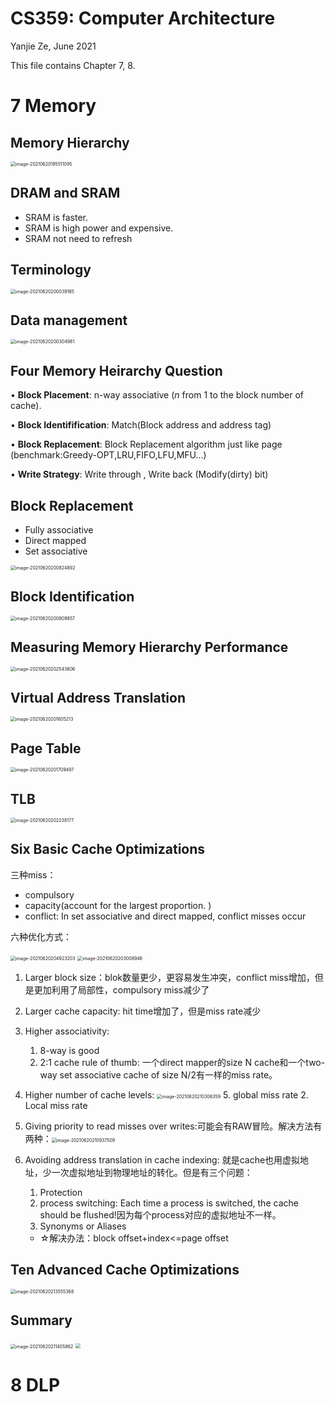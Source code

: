 # CS359: Computer Architecture

Yanjie Ze, June 2021

This file contains Chapter 7, 8.

# 7 Memory

## Memory Hierarchy

<img src="/Users/yanjieze/Library/Application Support/typora-user-images/image-20210620195511095.png" alt="image-20210620195511095" style="zoom:50%;" />

## DRAM and SRAM

- SRAM is faster.
- SRAM is high power and expensive.
- SRAM not need to refresh

## Terminology

<img src="/Users/yanjieze/Library/Application Support/typora-user-images/image-20210620200039165.png" alt="image-20210620200039165" style="zoom:50%;" />

## Data management

<img src="/Users/yanjieze/Library/Application Support/typora-user-images/image-20210620200304981.png" alt="image-20210620200304981" style="zoom:50%;" />

## Four Memory Heirarchy Question

• **Block Placement**: n-way associative (*n* from 1 to the block number of cache).

• **Block Identifification**: Match(Block address and address tag)

• **Block Replacement**: Block Replacement algorithm just like page (benchmark:Greedy-OPT,LRU,FIFO,LFU,MFU...)

• **Write Strategy**: Write through , Write back (Modify(dirty) bit)

## Block Replacement

- Fully associative
- Direct mapped
- Set associative

<img src="/Users/yanjieze/Library/Application Support/typora-user-images/image-20210620200824892.png" alt="image-20210620200824892" style="zoom:50%;" />

## Block Identification

<img src="/Users/yanjieze/Library/Application Support/typora-user-images/image-20210620200809857.png" alt="image-20210620200809857" style="zoom:50%;" />

## **Measuring Memory Hierarchy Performance** 

<img src="/Users/yanjieze/Library/Application Support/typora-user-images/image-20210620202543806.png" alt="image-20210620202543806" style="zoom:50%;" />

## Virtual Address Translation

<img src="/Users/yanjieze/Library/Application Support/typora-user-images/image-20210620201605213.png" alt="image-20210620201605213" style="zoom:50%;" />

## Page Table

<img src="/Users/yanjieze/Library/Application Support/typora-user-images/image-20210620201709497.png" alt="image-20210620201709497" style="zoom:50%;" />

## TLB

<img src="/Users/yanjieze/Library/Application Support/typora-user-images/image-20210620202238177.png" alt="image-20210620202238177" style="zoom:50%;" />

## Six Basic Cache Optimizations

三种miss：

- compulsory
- capacity(account for the largest proportion. )
- conflict: In set associative and direct mapped, conflict misses occur

六种优化方式：

<img src="/Users/yanjieze/Library/Application Support/typora-user-images/image-20210620204923203.png" alt="image-20210620204923203" style="zoom:50%;" />

<img src="/Users/yanjieze/Library/Application Support/typora-user-images/image-20210620203008946.png" alt="image-20210620203008946" style="zoom:50%;" />

1. Larger block size：blok数量更少，更容易发生冲突，conflict miss增加，但是更加利用了局部性，compulsory miss减少了

2. Larger cache capacity: hit time增加了，但是miss rate减少

3. Higher associativity: 
   1. 8-way is good
   2. 2:1 cache rule of thumb: 一个direct mapper的size N cache和一个two-way set associative cache of size N/2有一样的miss rate。
   
4. Higher number of cache levels: <img src="/Users/yanjieze/Library/Application Support/typora-user-images/image-20210620210306359.png" alt="image-20210620210306359" style="zoom:50%;" />
   5. global miss rate
   2. Local miss rate

5. Giving priority to read misses over writes:可能会有RAW冒险。解决方法有两种：<img src="/Users/yanjieze/Library/Application Support/typora-user-images/image-20210620210937509.png" alt="image-20210620210937509" style="zoom:50%;" />

6. Avoiding address translation in cache indexing: 就是cache也用虚拟地址，少一次虚拟地址到物理地址的转化。但是有三个问题：

   1. Protection
   2. process switching: Each time a process is switched, the cache should be flushed!因为每个process对应的虚拟地址不一样。
   3. Synonyms or Aliases

   - ☆解决办法：block offset+index<=page offset 

## Ten Advanced Cache Optimizations

<img src="/Users/yanjieze/Library/Application Support/typora-user-images/image-20210620213555368.png" alt="image-20210620213555368" style="zoom:50%;" />

## Summary

<img src="/Users/yanjieze/Library/Application Support/typora-user-images/image-20210620211405862.png" alt="image-20210620211405862" style="zoom:50%;" />

<img src="https://shuiyuan.sjtu.edu.cn/uploads/default/original/3X/3/a/3aa0aaec941746b8c44503bd37ecdd047aa3ded7.png" style="zoom:50%;" />

# 8 DLP

